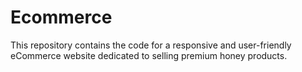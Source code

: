 # Ecommerce
This repository contains the code for a responsive and user-friendly eCommerce website dedicated to selling premium honey products. 

